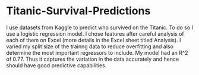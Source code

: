# Titanic-Survival-Predictions
I use datasets from Kaggle to predict who survived on the Titanic. 
To do so I use a logistic regression model.
I chose features after careful analysis of each of them on Excel (more details in the Excel sheet titled Analysis).
I varied my split size of the trainng data to reduce overfitting and also determine the most important regressors to include.
My model had an R^2 of 0.77. Thus it captures the variation in the data accurately and hence should have good predictive capabilities.

